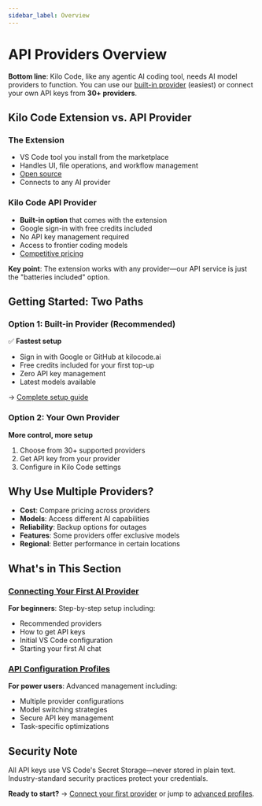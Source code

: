 ```yaml
---
sidebar_label: Overview
---
```


# API Providers Overview

**Bottom line**: Kilo Code, like any agentic AI coding tool, needs AI model providers to function. You can use our [built-in provider](/providers/kilocode) (easiest) or connect your own API keys from **30+ providers**.

## Kilo Code Extension vs. API Provider

### The Extension

- VS Code tool you install from the marketplace
- Handles UI, file operations, and workflow management
- [Open source](https://github.com/Kilo-Org/kilocode)
- Connects to any AI provider

### Kilo Code API Provider

- **Built-in option** that comes with the extension
- Google sign-in with free credits included
- No API key management required
- Access to frontier coding models
- [Competitive pricing](https://kilocode.ai/pricing)

**Key point**: The extension works with any provider—our API service is just the "batteries included" option.

## Getting Started: Two Paths

### Option 1: Built-in Provider (Recommended)

✅ **Fastest setup**

- Sign in with Google or GitHub at kilocode.ai
- Free credits included for your first top-up
- Zero API key management
- Latest models available

→ [Complete setup guide](/providers/kilocode)

### Option 2: Your Own Provider

**More control, more setup**

1. Choose from 30+ supported providers
2. Get API key from your provider
3. Configure in Kilo Code settings

## Why Use Multiple Providers?

- **Cost**: Compare pricing across providers
- **Models**: Access different AI capabilities
- **Reliability**: Backup options for outages
- **Features**: Some providers offer exclusive models
- **Regional**: Better performance in certain locations

## What's in This Section

### [Connecting Your First AI Provider](/getting-started/connecting-api-provider)

**For beginners**: Step-by-step setup including:

- Recommended providers
- How to get API keys
- Initial VS Code configuration
- Starting your first AI chat

### [API Configuration Profiles](/features/api-configuration-profiles)

**For power users**: Advanced management including:

- Multiple provider configurations
- Model switching strategies
- Secure API key management
- Task-specific optimizations

## Security Note

All API keys use VS Code's Secret Storage—never stored in plain text. Industry-standard security practices protect your credentials.

**Ready to start?** → [Connect your first provider](/getting-started/connecting-api-provider) or jump to [advanced profiles](/features/api-configuration-profiles).
